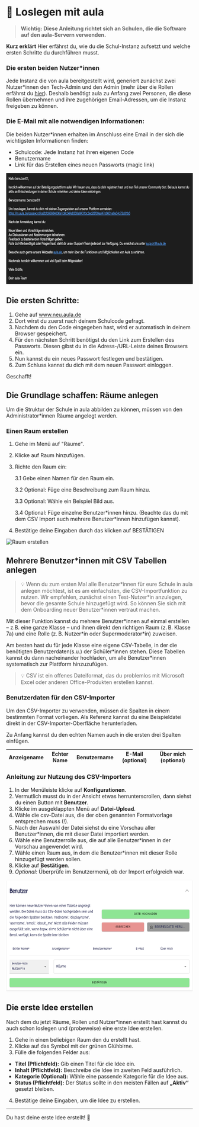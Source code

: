 # 🚀 Loslegen mit aula

<!-- Wird vermutlich noch überarbeitet und verändert. -->

> **Wichtig: Diese Anleitung richtet sich an Schulen, die die Software auf den aula-Servern verwenden.**

**Kurz erklärt** Hier erfährst du, wie du die Schul-Instanz aufsetzt und welche ersten Schritte du durchführen musst.

### Die ersten beiden Nutzer*innen

Jede Instanz die von aula bereitgestellt wird, generiert zunächst zwei Nutzer\*innen den Tech-Admin und den Admin (mehr über die Rollen erfährst du [hier](benutzerverwaltung.md)). Deshalb benötigt aula zu Anfang zwei Personen, die diese Rollen übernehmen und ihre zugehörigen Email-Adressen, um die Instanz freigeben zu können.


### Die E-Mail mit alle notwendigen Informationen:
Die beiden Nutzer\*innen erhalten im Anschluss eine Email in der sich die wichtigsten Informationen finden:

- Schulcode: Jede Instanz hat ihren eigenen Code
- Benutzername
- Link für das Erstellen eines neuen Passworts (magic link)

<img src="/screenshots/welcome_mail.png" alt="Erste Mail Admin" style="height: 300px;">

## Die ersten Schritte:


1. Gehe auf www.neu.aula.de
2. Dort wirst du zuerst nach deinem Schulcode gefragt.
3. Nachdem du den Code eingegeben hast, wird er automatisch in deinem Browser gespeichert.
4. Für den nächsten Schritt benötigst du den Link zum Erstellen des Passworts. Diesen gibst du in die Adress-/URL-Leiste deines Browsers ein.
5. Nun kannst du ein neues Passwort festlegen und bestätigen.
6. Zum Schluss kannst du dich mit dem neuen Passwort einloggen.

Geschafft!

## Die Grundlage schaffen: Räume anlegen

Um die Struktur der Schule in aula abbilden zu können, müssen von den Administrator\*innen Räume angelegt werden.

### Einen Raum erstellen

1. Gehe im Menü auf "Räume".
2. Klicke auf Raum hinzufügen.
3. Richte den Raum ein:

    3.1 Gebe einen Namen für den Raum ein.

    3.2 Optional: Füge eine Beschreibung zum Raum hinzu.

    3.3 Optional: Wähle ein Beispiel Bild aus.

    3.4 Optional: Füge einzelne Benutzer\*innen hinzu. (Beachte das du mit dem CSV Import auch mehrere Benutzer\*innen hinzufügen kannst).

4. Bestätige deine Eingaben durch das klicken auf BESTÄTIGEN

<img src="/screenshots/raum_hinzufügen.png" alt="Raum erstellen" style="height: 300px;">

## Mehrere Benutzer\*innen mit CSV Tabellen anlegen

>💡 Wenn du zum ersten Mal alle Benutzer\*innen für eure Schule in aula anlegen möchtest, ist es am einfachsten, die CSV-Importfunktion zu nutzen. Wir empfehlen, zunächst einen Test-Nutzer\*in anzulegen, bevor die gesamte Schule hinzugefügt wird. So können Sie sich mit dem Onboarding neuer Benutzer\*innen vertraut machen.

Mit dieser Funktion kannst du mehrere Benutzer\*innen auf einmal erstellen – z.B. eine ganze Klasse – und ihnen direkt den richtigen Raum (z. B. Klasse 7a) und eine Rolle (z. B. Nutzer\*in oder Supermoderator\*in) zuweisen.

Am besten hast du für jede Klasse eine eigene CSV-Tabelle, in der die benötigten Benutzerdaten(s.u.) der Schüler\*innen stehen. Diese Tabellen kannst du dann nacheinander hochladen, um alle Benutzer\*innen systematisch zur Plattform hinzuzufügen.

>💡 CSV ist ein offenes Dateiformat, das du problemlos mit Microsoft Excel oder anderen Office-Produkten erstellen kannst.


### Benutzerdaten für den CSV-Importer

Um den CSV-Importer zu verwenden, müssen die Spalten in einem bestimmten Format vorliegen. Als Referenz kannst du eine Beispieldatei direkt in der CSV-Importer-Oberfläche herunterladen.

Zu Anfang kannst du den echten Namen auch in die ersten drei Spalten einfügen.

| Anzeigename | Echter Name | Benutzername | E-Mail (optional) | Über mich (optional) |
|------------|------------|--------------|--------------------|------------------|

### Anleitung zur Nutzung des CSV-Importers

1. In der Menüleiste klicke auf **Konfigurationen**.
2. Vermutlich musst du in der Ansicht etwas herrunterscrollen, dann siehst du einen Button mit **Benutzer**.
3. Klicke im ausgeklappten Menü auf **Datei-Upload**.
4. Wähle die csv-Datei aus, die der oben genannten Formatvorlage entsprechen muss (!).
5. Nach der Auswahl der Datei siehst du eine Vorschau aller Benutzer\*innen, die mit dieser Datei importiert werden.
6. Wähle eine Benutzerrolle aus, die auf alle Benutzer\*innen in der Vorschau angewendet wird.
7. Wähle einen Raum aus, in dem die Benutzer\*innen mit dieser Rolle hinzugefügt werden sollen.
8. Klicke auf **Bestätigen**.
9. *Optional:* Überprüfe im Benutzermenü, ob der Import erfolgreich war.

<img src="/screenshots/csv_importer.png" alt="CSV-Import" style="height: 300px;">


## Die erste Idee erstellen

Nach dem du jetzt Räume, Rollen und Nutzer\*innen erstellt hast kannst du auch schon loslegen und (probeweise) eine erste Idee erstellen.

1. Gehe in einen beliebigen Raum den du erstellt hast.
2. Klicke auf das Symbol mit der grünen Glühbirne. 
3. Fülle die folgenden Felder aus:
- **Titel (Pflichtfeld):** Gib einen Titel für die Idee ein.  
- **Inhalt (Pflichtfeld):** Beschreibe die Idee im zweiten Feld ausführlich.  
- **Kategorie (Optional):** Wähle eine passende Kategorie für die Idee aus.    
- **Status (Pflichtfeld):** Der Status sollte in den meisten Fällen auf **„Aktiv“** gesetzt bleiben.
4. Bestätige deine Eingaben, um die Idee zu erstellen.

---

Du hast deine erste Idee erstellt! 🎉